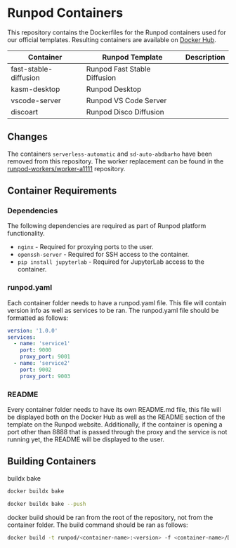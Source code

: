 # Runpod Containers

This repository contains the Dockerfiles for the Runpod containers used for our official templates. Resulting containers are available on [Docker Hub](https://hub.docker.com/u/runpod).

| Container             | Runpod Template              | Description |
|-----------------------|------------------------------|-------------|
| fast-stable-diffusion | Runpod Fast Stable Diffusion |             |
| kasm-desktop          | Runpod Desktop               |             |
| vscode-server         | Runpod VS Code Server        |             |
| discoart              | Runpod Disco Diffusion       |             |


## Changes

The containers `serverless-automatic` and `sd-auto-abdbarho` have been removed from this repository. The worker replacement can be found in the [runpod-workers/worker-a1111](https://github.com/runpod-workers/worker-a1111) repository.

## Container Requirements

### Dependencies

The following dependencies are required as part of Runpod platform functionality.

- `nginx` - Required for proxying ports to the user.
- `openssh-server` - Required for SSH access to the container.
- `pip install jupyterlab` - Required for JupyterLab access to the container.

### runpod.yaml

Each container folder needs to have a runpod.yaml file. This file will contain version info as well as services to be ran. The runpod.yaml file should be formatted as follows:

```yaml
version: '1.0.0'
services:
  - name: 'service1'
    port: 9000
    proxy_port: 9001
  - name: 'service2'
    port: 9002
    proxy_port: 9003
```

### README

Every container folder needs to have its own README.md file, this file will be displayed both on the Docker Hub as well as the README section of the template on the Runpod website. Additionally, if the container is opening a port other than 8888 that is passed through the proxy and the service is not running yet, the README will be displayed to the user.

## Building Containers

buildx bake

```BASH
docker buildx bake

docker buildx bake --push
```


docker build should be ran from the root of the repository, not from the container folder. The build command should be ran as follows:

```bash
docker build -t runpod/<container-name>:<version> -f <container-name>/Dockerfile .
```

